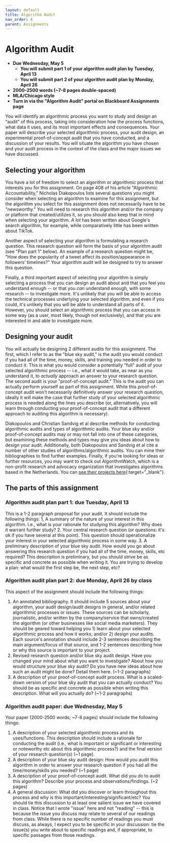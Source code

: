 ```yaml
---
layout: default
title: Algorithm Audit
nav_order: 4
parent: Assignments
---
```

# Algorithm Audit
* **Due Wednesday, May 5**
    * **You will submit part 1 of your algorithm audit plan by Tuesday, April 13**
    * **You will submit part 2 of your algorithm audit plan by Monday, April 26**
* **2000-2500 words (~7-8 pages double-spaced)**
* **MLA/Chicago style**
* **Turn in via the "Algorithm Audit" portal on Blackboard Assignments page**

You will identify an algorithmic process you want to study and design an “audit” of this process, taking into consideration how the process functions, what data it uses, and its most important effects and consequences. Your paper will describe your selected algorithmic process, your audit design, an experimental proof-of-concept audit that you have conducted, and a discussion of your results. You will situate the algorithm you have chosen and your audit process in the context of the class and the major issues we have discussed.

## Selecting your algorithm
You have a lot of freedom to select an algorithm or algorithmic process that interests you for this assignment. On page 408 of his article "Algorithmic Accountability," Nicholas Diakopoulos lists several questions you might consider when selecting an algorithm to examine for this assignment, but the algorithm you select for this assignment does not necessarily have to be "newsworthy." You will need to research this algorithm and/or the company or platform that created/utilizes it, so you should also keep that in mind when selecting your algorithm. *A lot* has been written about Google's search algorithm, for example, while comparatively little has been written about TikTok.

Another aspect of selecting your algorithm is formulating a research question. This research question will form the basis of your algorithm audit (see "Plan part 1" below). An example of a research question might be, "How does the popularity of a tweet affect its position/appearance in followers’ timelines?" Your algorithm audit will be designed to try to answer this question.

Finally, a third important aspect of selecting your algorithm is simply selecting a process that you can design an audit about and that you feel you understand enough -- or that you *can* understand enough, with some research -- to investigate more. It's unlikely that you will be able to access the technical processes underlying your selected algorithm, and even if you could, it's unlikely that you will be able to understand all parts of it. However, you should select an algorithmic process that you can access in some way (as a user, most likely, though not exclusively), and that you are interested in and able to investigate more.

## Designing your audit
You will actually be designing 2 different audits for this assignment. The first, which I refer to as the "blue sky audit," is the audit you would conduct if you had all of the time, money, skills, and training you needed in order to conduct it. This is what you would consider a potentially "full" audit of your selected algorithmic process -- i.e., what it would take, as near as you understand it, to *actually* approach an answer to your research question. The second audit is your "proof-of-concept audit." This is the audit you can actually perform yourself as part of this assignment. While this proof-of-concept audit won't necessarily definitively answer your research question, ideally it will make the case that further study of your selected algorithmic process is needed along the lines you describe (or, alternatively, you will learn through conducting your proof-of-concept audit that a different approach to auditing this algorithm is necessary).

Diakopoulos and Christian Sandvig et al describe methods for conducting algorithmic audits and types of algorithmic audits. Your blue sky and/or proof-of-concept audits may or may not fall into one of these categories, but examining these methods and types may give you ideas about how to design your audit. Additionally, both Diakopoulos and Sandvig et al cite a number of other studies of algorithms/algorithmic audits. You can mine their bibliographies to find further examples. Finally, if you're looking for ideas or further resources, you may want to check out AlgorithmWatch, which is a non-profit research and advocacy organization that investigates algorithms based in the Netherlands. You can [see their projects here](https://algorithmwatch.org/en/projects/){:target="_blank"}.

## The parts of this assignment
### Algorithm audit plan part 1: due Tuesday, April 13
This is a 1-2 paragraph proposal for your audit. It should include the following things:
1, A summary of the nature of your interest in this algorithm. I.e., what is your rationale for studying this algorithm? Why does it warrant further study?
2. Your central research question (or questions: it's ok if you have several at this point). This question should operationalize your interest in your selected algorithmic process in some way.
3. A preliminary description of your blue sky audit. How would you go about answering this research question if you had all of the time, money, skills, etc required? This description is preliminary, but you should strive be as specific and concrete as possible when writing it. You are trying to develop a plan: what would the first step be, the next step, etc?

### Algorithm audit plan part 2: due Monday, April 26 by class
This aspect of the assignment should include the following things:
1. An annotated bibliography. It should include 5 sources about your algorithm, your audit design/audit designs in general, and/or related algorithmic processes or issues.  These sources can be scholarly, journalistic, and/or written by the company/service that owns/created the algorithm (or other businesses like social media marketers). They should be geared toward helping you 1) learn about your selected algorithmic process and how it works; and/or 2) design your audits. Each source's annotation should include 2-3 sentences describing the main argument/focus of that source, and 1-2 sentences describing how or why this source is important to your project.
2. Revised research question and/or blue sky audit design. Have you changed your mind about what you want to investigate? About how you would structure your blue sky audit? Do you have new ideas about how such an audit might be done? Detail them here. (~1-2 paragraphs)
3. A description of your proof-of-concept audit process. What is a scaled-down version of your blue sky audit that you can actually conduct? You should be as specific and concrete as possible when writing this description. What will you actually do? (~1-2 paragraphs)

### Algorithm audit paper: due Wednesday, May 5
Your paper (2000-2500 words; ~7-8 pages) should include the following things:
1. A description of your selected algorithmic process and its uses/functions. This description should include a rationale for conducting the audit (i.e., what is important or significant or interesting or noteworthy etc about this algorithmic process?) and the final version of your research question(s) (~1 page).
2. A description of your blue sky audit design: How would you audit this algorithm in order to answer your research question if you had all the time/money/skills you needed? (~1 page)
3. A description of your proof-of-concept audit. What did you do to audit this algorithm? Describe your process and observations/findings. (~2 pages)
4. A general discussion: What did you discover or learn throughout this process and why is this important/interesting/significant/etc? You should tie this discussion to at least one salient issue we have covered in class. Notice that I wrote "issue" here and not "reading" -- this is because the issue you discuss may relate to several of our readings from class. While there is no specific number of readings you must discuss, as always, I expect you to be specific in your discussion: tie the issue(s) you write about to specific readings and, if appropriate, to specific passages from those readings.
